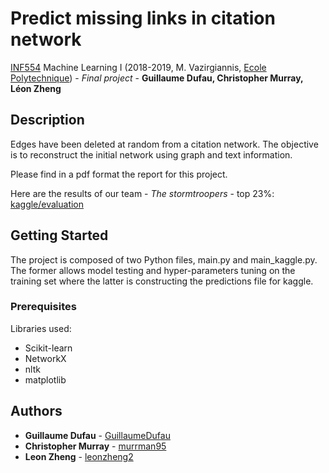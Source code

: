 # Predict missing links in citation network

[INF554](https://moodle.polytechnique.fr/enrol/index.php?id=5622) Machine Learning I (2018-2019, M. Vazirgiannis, [Ecole Polytechnique](https://www.polytechnique.edu/)) - *Final project* - **Guillaume Dufau, Christopher Murray, Léon Zheng**

## Description

Edges have been deleted at random from a citation network. The objective is to reconstruct the initial network using graph and text information.

Please find in a pdf format the report for this project.

Here are the results of our team - *The stormtroopers* - top 23%:
[kaggle/evaluation](https://www.kaggle.com/c/inf554-2018/leaderboard)

## Getting Started

The project is composed of two Python files, main.py and main_kaggle.py. The former allows model testing and hyper-parameters tuning on the training set where the latter is constructing the predictions file for kaggle.

### Prerequisites

Libraries used:
* Scikit-learn
* NetworkX
* nltk
* matplotlib

## Authors

* **Guillaume Dufau** - [GuillaumeDufau](https://github.com/GuillaumeDufau)
* **Christopher Murray** - [murrman95](https://github.com/murrman95)
* **Leon Zheng** - [leonzheng2](https://github.com/leonzheng2)
